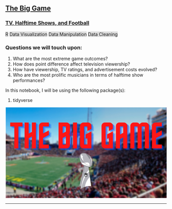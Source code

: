 ## [The Big Game](https://github.com/AminAlAit/shows-big-game)
### [TV, Halftime Shows, and Football](https://github.com/AminAlAit/shows-big-game)
<span style="background-color: #DCDCDC">R</span> 
<span style="background-color: #DCDCDC">Data Visualization</span> 
<span style="background-color: #DCDCDC">Data Manipulation</span> 
<span style="background-color: #DCDCDC">Data Cleaning</span> 

### Questions we will touch upon:
1.    What are the most extreme game outcomes?
2.    How does point difference affect television viewership?
3.    How have viewership, TV ratings, and advertisement costs evolved?
4.    Who are the most prolific musicians in terms of halftime show performances?

In this notebook, I will be using the following package(s): 
1.    tidyverse

![](/images/superbowl.png)

________________________
